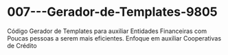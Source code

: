# 007---Gerador-de-Templates-9805
Código Gerador de Templates para auxiliar Entidades Financeiras com Poucas pessoas a serem mais eficientes. Enfoque em auxiliar Cooperativas de Crédito

